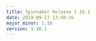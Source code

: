 ```yaml
---
title: Spinnaker Release 1.16.1
date: 2019-09-17 13:48:16
major_minor: 1.16
version: 1.16.1
---
```


<script src="https://gist.github.com/spinnaker-release/21ff4522a9e46ba5f27c52f67da88dc9.js"/>
